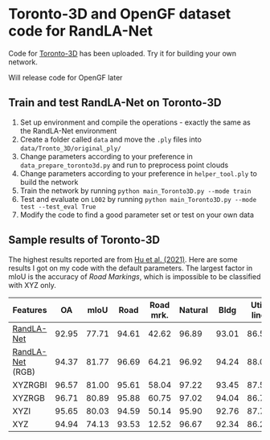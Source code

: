 # Toronto-3D and OpenGF dataset code for RandLA-Net

Code for [Toronto-3D](https://github.com/WeikaiTan/Toronto-3D.git) has been uploaded. Try it for building your own network.

Will release code for OpenGF later

## Train and test RandLA-Net on Toronto-3D
1. Set up environment and compile the operations - exactly the same as the RandLA-Net environment
1. Create a folder called `data` and move the `.ply` files into `data/Tronto_3D/original_ply/`
1. Change parameters according to your preference in `data_prepare_toronto3d.py` and run to preprocess point clouds
1. Change parameters according to your preference in `helper_tool.ply` to build the network
1. Train the network by running `python main_Toronto3D.py --mode train`
1. Test and evaluate on `L002` by running `python main_Toronto3D.py --mode test --test_eval True`
1. Modify the code to find a good parameter set or test on your own data

## Sample results of Toronto-3D
The highest results reported are from [Hu et al. (2021)](https://doi.org/10.1109/TPAMI.2021.3083288). Here are some results I got on my code with the default parameters. The largest factor in mIoU is the accuracy of *Road Markings*, which is impossible to be classified with XYZ only.

| Features | OA | mIoU | Road | Road mrk. | Natural | Bldg | Util. line | Pole | Car | Fence |
|----------|----|------|------|-----------|---------|------|------------|------|-----|-------|
| [RandLA-Net](https://doi.org/10.1109/TPAMI.2021.3083288) | 92.95 | 77.71 | 94.61 | 42.62 | 96.89 | 93.01 | 86.51 | 78.07 | 92.85 | 37.12 |
| [RandLA-Net](https://doi.org/10.1109/TPAMI.2021.3083288) (RGB)| 94.37 | 81.77 | 96.69 | 64.21 | 96.92 | 94.24 | 88.06 | 77.84 | 93.37 | 42.86 |
|XYZRGBI | 96.57 | 81.00 | 95.61 | 58.04 | 97.22 | 93.45 | 87.58 | 82.64 | 91.06 | 42.39 |
|XYZRGB  | 96.71 | 80.89 | 95.88 | 60.75 | 97.02 | 94.04 | 86.71 | 83.30 | 87.66 | 41.80 |
|XYZI    | 95.65 | 80.03 | 94.59 | 50.14 | 95.90 | 92.76 | 87.70 | 77.77 | 91.10 | 50.30 |
|XYZ     | 94.94 | 74.13 | 93.53 | 12.52 | 96.67 | 92.34 | 86.25 | 80.10 | 88.04 | 43.57 |

